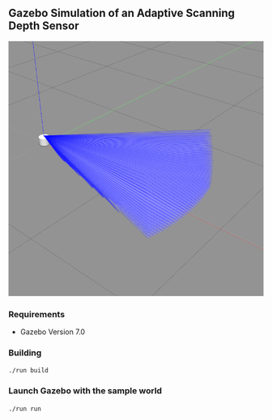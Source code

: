 ## Gazebo Simulation of an Adaptive Scanning Depth Sensor

![](images/alidar-simulation.gif)

### Requirements
- Gazebo Version 7.0

### Building
~~~~
./run build
~~~~

### Launch Gazebo with the sample world
~~~~
./run run
~~~~
